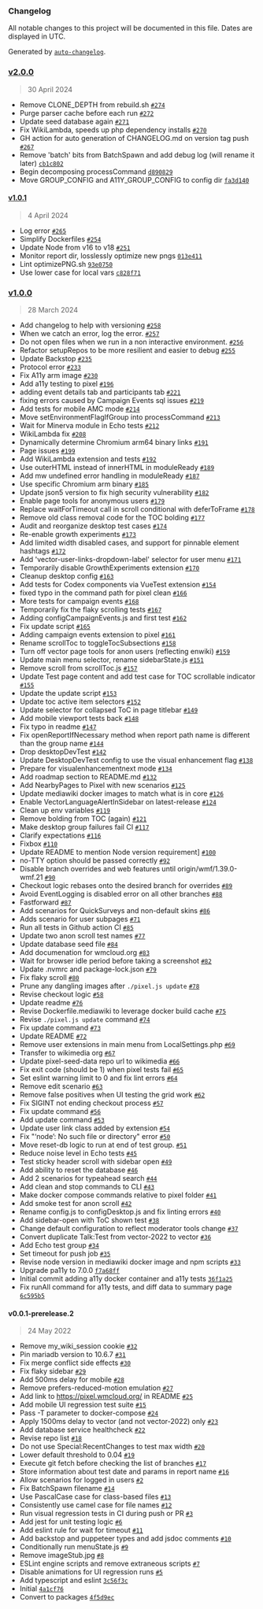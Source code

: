 ### Changelog

All notable changes to this project will be documented in this file. Dates are displayed in UTC.

Generated by [`auto-changelog`](https://github.com/CookPete/auto-changelog).

### [v2.0.0](https://github.com/montehurd/pixel/compare/v1.0.1...v2.0.0)

> 30 April 2024

- Remove CLONE_DEPTH from rebuild.sh [`#274`](https://github.com/montehurd/pixel/pull/274)
- Purge parser cache before each run [`#272`](https://github.com/montehurd/pixel/pull/272)
- Update seed database again [`#271`](https://github.com/montehurd/pixel/pull/271)
- Fix WikiLambda, speeds up php dependency installs [`#270`](https://github.com/montehurd/pixel/pull/270)
- GH action for auto generation of CHANGELOG.md on version tag push [`#267`](https://github.com/montehurd/pixel/pull/267)
- Remove 'batch' bits from BatchSpawn and add debug log (will rename it later) [`cb1c802`](https://github.com/montehurd/pixel/commit/cb1c80264d3eeaa544af5a82170533bdbd14470d)
- Begin decomposing processCommand [`d890829`](https://github.com/montehurd/pixel/commit/d89082909fddabd7ea5a703c356fae7cf0a66e2c)
- Move GROUP_CONFIG and A11Y_GROUP_CONFIG to config dir [`fa3d140`](https://github.com/montehurd/pixel/commit/fa3d140e192d8b25bf851ce43e28effd5f0b6a94)

#### [v1.0.1](https://github.com/montehurd/pixel/compare/v1.0.0...v1.0.1)

> 4 April 2024

- Log error [`#265`](https://github.com/montehurd/pixel/pull/265)
- Simplify Dockerfiles [`#254`](https://github.com/montehurd/pixel/pull/254)
- Update Node from v16 to v18 [`#251`](https://github.com/montehurd/pixel/pull/251)
- Monitor report dir, losslessly optimize new pngs [`013e411`](https://github.com/montehurd/pixel/commit/013e411cad6ca76b0638aee3d5b5eb1a912d582a)
- Lint optimizePNG.sh [`93e0750`](https://github.com/montehurd/pixel/commit/93e07501796caa2e8aa2a5b3e47571f618b9b360)
- Use lower case for local vars [`c828f71`](https://github.com/montehurd/pixel/commit/c828f71c5ff9784acf1d2d307c392b828bfdf9d6)

### [v1.0.0](https://github.com/montehurd/pixel/compare/v0.0.1-prerelease.2...v1.0.0)

> 28 March 2024

- Add changelog to help with versioning [`#258`](https://github.com/montehurd/pixel/pull/258)
- When we catch an error, log the error. [`#257`](https://github.com/montehurd/pixel/pull/257)
- Do not open files when we run in a non interactive environment. [`#256`](https://github.com/montehurd/pixel/pull/256)
- Refactor setupRepos to be more resilient and easier to debug  [`#255`](https://github.com/montehurd/pixel/pull/255)
- Update Backstop [`#235`](https://github.com/montehurd/pixel/pull/235)
- Protocol error [`#233`](https://github.com/montehurd/pixel/pull/233)
- Fix A11y arm image [`#230`](https://github.com/montehurd/pixel/pull/230)
- Add a11y testing to pixel [`#196`](https://github.com/montehurd/pixel/pull/196)
- adding event details tab and participants tab [`#221`](https://github.com/montehurd/pixel/pull/221)
- fixing errors caused by Campaign Events sql issues [`#219`](https://github.com/montehurd/pixel/pull/219)
- Add tests for mobile AMC mode [`#214`](https://github.com/montehurd/pixel/pull/214)
- Move setEnvironmentFlagIfGroup into processCommand [`#213`](https://github.com/montehurd/pixel/pull/213)
- Wait for Minerva module in Echo tests [`#212`](https://github.com/montehurd/pixel/pull/212)
- WikiLambda fix [`#208`](https://github.com/montehurd/pixel/pull/208)
- Dynamically determine Chromium arm64 binary links [`#191`](https://github.com/montehurd/pixel/pull/191)
- Page issues [`#199`](https://github.com/montehurd/pixel/pull/199)
- Add WikiLambda extension and tests [`#192`](https://github.com/montehurd/pixel/pull/192)
- Use outerHTML instead of innerHTML in moduleReady [`#189`](https://github.com/montehurd/pixel/pull/189)
- Add mw undefined error handling in moduleReady [`#187`](https://github.com/montehurd/pixel/pull/187)
- Use specific Chromium arm binary [`#185`](https://github.com/montehurd/pixel/pull/185)
- Update json5 version to fix high security vulnerability [`#182`](https://github.com/montehurd/pixel/pull/182)
- Enable page tools for anonymous users [`#179`](https://github.com/montehurd/pixel/pull/179)
- Replace waitForTimeout call in scroll conditional with deferToFrame [`#178`](https://github.com/montehurd/pixel/pull/178)
- Remove old class removal code for the TOC bolding [`#177`](https://github.com/montehurd/pixel/pull/177)
- Audit and reorganize desktop test cases [`#174`](https://github.com/montehurd/pixel/pull/174)
- Re-enable growth experiments [`#173`](https://github.com/montehurd/pixel/pull/173)
- Add limited width disabled cases, and support for pinnable element hashtags [`#172`](https://github.com/montehurd/pixel/pull/172)
- Add 'vector-user-links-dropdown-label' selector for user menu [`#171`](https://github.com/montehurd/pixel/pull/171)
- Temporarily disable GrowthExperiments extension [`#170`](https://github.com/montehurd/pixel/pull/170)
- Cleanup desktop config [`#163`](https://github.com/montehurd/pixel/pull/163)
- Add tests for Codex components via VueTest extension [`#154`](https://github.com/montehurd/pixel/pull/154)
- fixed typo in the command path for pixel clean [`#166`](https://github.com/montehurd/pixel/pull/166)
- More tests for campaign events [`#168`](https://github.com/montehurd/pixel/pull/168)
- Temporarily fix the flaky scrolling tests [`#167`](https://github.com/montehurd/pixel/pull/167)
- Adding configCampaignEvents.js and first test [`#162`](https://github.com/montehurd/pixel/pull/162)
- Fix update script [`#165`](https://github.com/montehurd/pixel/pull/165)
- Adding campaign events extension to pixel  [`#161`](https://github.com/montehurd/pixel/pull/161)
- Rename scrollToc to toggleTocSubsections [`#158`](https://github.com/montehurd/pixel/pull/158)
- Turn off vector page tools for anon users (reflecting enwiki) [`#159`](https://github.com/montehurd/pixel/pull/159)
- Update main menu selector, rename sidebarState.js [`#151`](https://github.com/montehurd/pixel/pull/151)
- Remove scroll from scrollToc.js [`#157`](https://github.com/montehurd/pixel/pull/157)
- Update Test page content and add test case for TOC scrollable indicator [`#155`](https://github.com/montehurd/pixel/pull/155)
- Update the update script [`#153`](https://github.com/montehurd/pixel/pull/153)
- Update toc active item selectors [`#152`](https://github.com/montehurd/pixel/pull/152)
- Update selector for collapsed ToC in page titlebar [`#149`](https://github.com/montehurd/pixel/pull/149)
- Add mobile viewport tests back [`#148`](https://github.com/montehurd/pixel/pull/148)
- Fix typo in readme [`#147`](https://github.com/montehurd/pixel/pull/147)
- Fix openReportIfNecessary method when report path name is different than the group name [`#144`](https://github.com/montehurd/pixel/pull/144)
- Drop desktopDevTest [`#142`](https://github.com/montehurd/pixel/pull/142)
- Update DesktopDevTest config to use the visual enhancement flag [`#138`](https://github.com/montehurd/pixel/pull/138)
- Prepare for visualenhancementnext mode [`#134`](https://github.com/montehurd/pixel/pull/134)
- Add roadmap section to README.md [`#132`](https://github.com/montehurd/pixel/pull/132)
- Add NearbyPages to Pixel with new scenarios [`#125`](https://github.com/montehurd/pixel/pull/125)
- Update mediawiki docker images to match what is in core [`#126`](https://github.com/montehurd/pixel/pull/126)
- Enable VectorLanguageAlertInSidebar on latest-release [`#124`](https://github.com/montehurd/pixel/pull/124)
- Clean up env variables [`#119`](https://github.com/montehurd/pixel/pull/119)
- Remove bolding from TOC (again) [`#121`](https://github.com/montehurd/pixel/pull/121)
- Make desktop group failures fail CI [`#117`](https://github.com/montehurd/pixel/pull/117)
- Clarify expectations [`#116`](https://github.com/montehurd/pixel/pull/116)
- Fixbox [`#110`](https://github.com/montehurd/pixel/pull/110)
- Update README to mention Node version requirement] [`#100`](https://github.com/montehurd/pixel/pull/100)
- no-TTY option should be passed correctly [`#92`](https://github.com/montehurd/pixel/pull/92)
- Disable branch overrides and web features until origin/wmf/1.39.0-wmf.21 [`#90`](https://github.com/montehurd/pixel/pull/90)
- Checkout logic rebases onto the desired branch for overrides [`#89`](https://github.com/montehurd/pixel/pull/89)
- Avoid EventLogging is disabled error on all other branches [`#88`](https://github.com/montehurd/pixel/pull/88)
- Fastforward [`#87`](https://github.com/montehurd/pixel/pull/87)
- Add scenarios for QuickSurveys and non-default skins [`#86`](https://github.com/montehurd/pixel/pull/86)
- Adds scenario for user subpages [`#71`](https://github.com/montehurd/pixel/pull/71)
- Run all tests in Github action CI [`#85`](https://github.com/montehurd/pixel/pull/85)
- Update two anon scroll test names [`#77`](https://github.com/montehurd/pixel/pull/77)
- Update database seed file [`#84`](https://github.com/montehurd/pixel/pull/84)
- Add documenation for wmcloud.org [`#83`](https://github.com/montehurd/pixel/pull/83)
- Wait for browser idle period before taking a screenshot [`#82`](https://github.com/montehurd/pixel/pull/82)
- Update .nvmrc and package-lock.json [`#79`](https://github.com/montehurd/pixel/pull/79)
- Fix flaky scroll [`#80`](https://github.com/montehurd/pixel/pull/80)
- Prune any dangling images after `./pixel.js update` [`#78`](https://github.com/montehurd/pixel/pull/78)
- Revise checkout logic [`#58`](https://github.com/montehurd/pixel/pull/58)
- Update readme [`#76`](https://github.com/montehurd/pixel/pull/76)
- Revise Dockerfile.mediawiki to leverage docker build cache [`#75`](https://github.com/montehurd/pixel/pull/75)
- Revise `./pixel.js update` command [`#74`](https://github.com/montehurd/pixel/pull/74)
- Fix update command [`#73`](https://github.com/montehurd/pixel/pull/73)
- Update README [`#72`](https://github.com/montehurd/pixel/pull/72)
- Remove user extensions in main menu from LocalSettings.php [`#69`](https://github.com/montehurd/pixel/pull/69)
- Transfer to wikimedia org [`#67`](https://github.com/montehurd/pixel/pull/67)
- Update pixel-seed-data repo url to wikimedia [`#66`](https://github.com/montehurd/pixel/pull/66)
- Fix exit code (should be 1) when pixel tests fail [`#65`](https://github.com/montehurd/pixel/pull/65)
- Set eslint warning limit to 0 and fix lint errors [`#64`](https://github.com/montehurd/pixel/pull/64)
- Remove edit scenario [`#63`](https://github.com/montehurd/pixel/pull/63)
- Remove false positives when UI testing the grid work [`#62`](https://github.com/montehurd/pixel/pull/62)
- Fix SIGINT not ending checkout process [`#57`](https://github.com/montehurd/pixel/pull/57)
- Fix update command [`#56`](https://github.com/montehurd/pixel/pull/56)
- Add update command [`#53`](https://github.com/montehurd/pixel/pull/53)
- Update user link class added by extension [`#54`](https://github.com/montehurd/pixel/pull/54)
- Fix "‘node’: No such file or directory" error [`#50`](https://github.com/montehurd/pixel/pull/50)
- Move reset-db logic to run at end of test group. [`#51`](https://github.com/montehurd/pixel/pull/51)
- Reduce noise level in Echo tests [`#45`](https://github.com/montehurd/pixel/pull/45)
- Test sticky header scroll with sidebar open [`#49`](https://github.com/montehurd/pixel/pull/49)
- Add ability to reset the database [`#46`](https://github.com/montehurd/pixel/pull/46)
- Add 2 scenarios for typeahead search [`#44`](https://github.com/montehurd/pixel/pull/44)
- Add clean and stop commands to CLI [`#43`](https://github.com/montehurd/pixel/pull/43)
- Make docker compose commands relative to pixel folder [`#41`](https://github.com/montehurd/pixel/pull/41)
- Add smoke test for anon scroll [`#42`](https://github.com/montehurd/pixel/pull/42)
- Rename config.js to configDesktop.js and fix linting errors [`#40`](https://github.com/montehurd/pixel/pull/40)
- Add sidebar-open with ToC shown test [`#38`](https://github.com/montehurd/pixel/pull/38)
- Change default configuration to reflect moderator tools change [`#37`](https://github.com/montehurd/pixel/pull/37)
- Convert duplicate Talk:Test from vector-2022 to vector [`#36`](https://github.com/montehurd/pixel/pull/36)
- Add Echo test group [`#34`](https://github.com/montehurd/pixel/pull/34)
- Set timeout for push job [`#35`](https://github.com/montehurd/pixel/pull/35)
- Revise node version in mediawiki docker image and npm scripts [`#33`](https://github.com/montehurd/pixel/pull/33)
- Upgrade pa11y to 7.0.0 [`f7a68ff`](https://github.com/montehurd/pixel/commit/f7a68ff45c43bfb46fb76027dc0dd7a6c6fa3c32)
- Initial commit adding a11y docker container and a11y tests [`36f1a25`](https://github.com/montehurd/pixel/commit/36f1a25547b1d64a3e3c575c8d65ac00059260f8)
- Fix runAll command for a11y tests, and diff data to summary page [`6c595b5`](https://github.com/montehurd/pixel/commit/6c595b5362fb98325ac343de8d055f8d09f3449d)

#### v0.0.1-prerelease.2

> 24 May 2022

- Remove my_wiki_session cookie [`#32`](https://github.com/montehurd/pixel/pull/32)
- Pin mariadb version to 10.6.7 [`#31`](https://github.com/montehurd/pixel/pull/31)
- Fix merge conflict side effects [`#30`](https://github.com/montehurd/pixel/pull/30)
- Fix flaky sidebar [`#29`](https://github.com/montehurd/pixel/pull/29)
- Add 500ms delay for mobile [`#28`](https://github.com/montehurd/pixel/pull/28)
- Remove prefers-reduced-motion emulation [`#27`](https://github.com/montehurd/pixel/pull/27)
- Add link to https://pixel.wmcloud.org/ in README [`#25`](https://github.com/montehurd/pixel/pull/25)
- Add mobile UI regression test suite [`#15`](https://github.com/montehurd/pixel/pull/15)
- Pass -T parameter to docker-compose [`#24`](https://github.com/montehurd/pixel/pull/24)
- Apply 1500ms delay to vector (and not vector-2022) only [`#23`](https://github.com/montehurd/pixel/pull/23)
- Add database service healthcheck [`#22`](https://github.com/montehurd/pixel/pull/22)
- Revise repo list [`#18`](https://github.com/montehurd/pixel/pull/18)
- Do not use Special:RecentChanges to test max width [`#20`](https://github.com/montehurd/pixel/pull/20)
- Lower default threshold to 0.04 [`#19`](https://github.com/montehurd/pixel/pull/19)
- Execute git fetch before checking the list of branches [`#17`](https://github.com/montehurd/pixel/pull/17)
- Store information about test date and params in report name [`#16`](https://github.com/montehurd/pixel/pull/16)
- Allow scenarios for logged in users [`#2`](https://github.com/montehurd/pixel/pull/2)
- Fix BatchSpawn filename [`#14`](https://github.com/montehurd/pixel/pull/14)
- Use PascalCase case for class-based files [`#13`](https://github.com/montehurd/pixel/pull/13)
- Consistently use camel case for file names [`#12`](https://github.com/montehurd/pixel/pull/12)
- Run visual regression tests in CI during push or PR [`#3`](https://github.com/montehurd/pixel/pull/3)
- Add jest for unit testing logic [`#6`](https://github.com/montehurd/pixel/pull/6)
- Add eslint rule for wait for timeout [`#11`](https://github.com/montehurd/pixel/pull/11)
- Add backstop and puppeteer types and add jsdoc comments [`#10`](https://github.com/montehurd/pixel/pull/10)
- Conditionally run menuState.js [`#9`](https://github.com/montehurd/pixel/pull/9)
- Remove imageStub.jpg [`#8`](https://github.com/montehurd/pixel/pull/8)
- ESLint engine scripts and remove extraneous scripts [`#7`](https://github.com/montehurd/pixel/pull/7)
- Disable animations for UI regression runs [`#5`](https://github.com/montehurd/pixel/pull/5)
- Add typescript and eslint [`3c56f3c`](https://github.com/montehurd/pixel/commit/3c56f3c61994f2b513968755b06952d4f1db25b9)
- Initial [`4a1cf76`](https://github.com/montehurd/pixel/commit/4a1cf7635151c2419f024f4acf5d8fd317a66822)
- Convert to packages [`4f5d9ec`](https://github.com/montehurd/pixel/commit/4f5d9ec436ef0c159fd6af1162d1bc9caa29723e)
